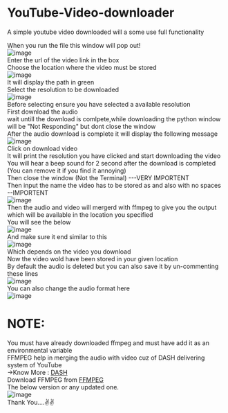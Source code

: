 # YouTube-Video-downloader  
A simple youtube video downloaded will a some use full functionality  

When you run the file this window will pop out!  
![image](https://user-images.githubusercontent.com/73524123/118356556-799bb680-b593-11eb-87cf-545e2f2d222c.png)  
Enter the url of the video link in the box  
Choose the location where the video must be stored  
![image](https://user-images.githubusercontent.com/73524123/118356658-f75fc200-b593-11eb-8534-8012104c7a3f.png)  
It will display the path in green  
Select the resolution to be downloaded  
![image](https://user-images.githubusercontent.com/73524123/118356678-0e9eaf80-b594-11eb-873e-66638acf17f4.png)  
Before selecting ensure you have selected a available resolution  
First download the audio  
wait untill the download is comlpete,while downloading the python window will be "Not Responding" but dont close the window  
After the audio download is complete it will display the following message  
![image](https://user-images.githubusercontent.com/73524123/118356730-4e659700-b594-11eb-8474-81bb1a1cdd4a.png)  
Click on download video  
It will print the resolution you have clicked and start downloading the video  
You will hear a beep sound for 2 second after the download is completed (You can remove it if you find it annoying)  
Then close the window (Not the Terminal) ---VERY IMPORTENT  
Then input the name the video has to be stored as and also with no spaces --IMPORTENT  
![image](https://user-images.githubusercontent.com/73524123/118356927-1743b580-b595-11eb-81d3-17e4c5190fce.png)  
Then the audio and video will mergerd with ffmpeg to give you the output which will be available in the location you specified  
You will see the below  
![image](https://user-images.githubusercontent.com/73524123/118356968-4823ea80-b595-11eb-861b-8cdf90ad818a.png)  
And make sure it end similar to this  
![image](https://user-images.githubusercontent.com/73524123/118356987-612c9b80-b595-11eb-8613-b7e8ca1f5119.png)  
Which depends on the video you download  
Now the video wold have been stored in your given location  
By default the audio is deleted but you can also save it by un-commenting these lines  
![image](https://user-images.githubusercontent.com/73524123/118357229-a4d3d500-b596-11eb-99e1-b435b8e98f37.png)  
You can also change the audio format here  
![image](https://user-images.githubusercontent.com/73524123/118357244-c2a13a00-b596-11eb-97e0-00d73cc004ba.png)  
# NOTE:  
You must have already downloaded ffmpeg and must have add it as an environmental variable  
FFMPEG help in merging the audio with video cuz of DASH delivering system of YouTube   
->Know More : [DASH](https://developers.google.com/youtube/v3/live/guides/encoding-with-dash)  
Download FFMPEG from [FFMPEG](https://github.com/BtbN/FFmpeg-Builds/releases)  
The below version or any updated one.  
![image](https://user-images.githubusercontent.com/73524123/118357385-815d5a00-b597-11eb-833c-3b2bccad4b51.png)  
Thank You....✌✌  
  
